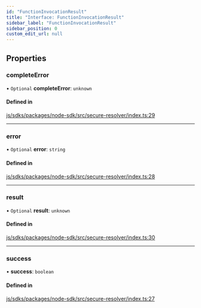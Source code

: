 ```yaml
---
id: "FunctionInvocationResult"
title: "Interface: FunctionInvocationResult"
sidebar_label: "FunctionInvocationResult"
sidebar_position: 0
custom_edit_url: null
---
```


## Properties

### completeError

• `Optional` **completeError**: `unknown`

#### Defined in

[js/sdks/packages/node-sdk/src/secure-resolver/index.ts:29](https://github.com/refinery-labs/lunasec-node-monorepo/blob/1458e7a/js/sdks/packages/node-sdk/src/secure-resolver/index.ts#L29)

___

### error

• `Optional` **error**: `string`

#### Defined in

[js/sdks/packages/node-sdk/src/secure-resolver/index.ts:28](https://github.com/refinery-labs/lunasec-node-monorepo/blob/1458e7a/js/sdks/packages/node-sdk/src/secure-resolver/index.ts#L28)

___

### result

• `Optional` **result**: `unknown`

#### Defined in

[js/sdks/packages/node-sdk/src/secure-resolver/index.ts:30](https://github.com/refinery-labs/lunasec-node-monorepo/blob/1458e7a/js/sdks/packages/node-sdk/src/secure-resolver/index.ts#L30)

___

### success

• **success**: `boolean`

#### Defined in

[js/sdks/packages/node-sdk/src/secure-resolver/index.ts:27](https://github.com/refinery-labs/lunasec-node-monorepo/blob/1458e7a/js/sdks/packages/node-sdk/src/secure-resolver/index.ts#L27)
